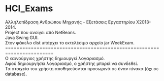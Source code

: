 # HCI_Exams
Αλληλεπίδραση Ανθρώπου Μηχανής - Εξετάσεις Εργαστηρίου X2013-2014.\
Project που ανοίγει από NetBeans.\
Java Swing GUI.\
Στον φάκελο dist υπάρχει το εκτελέσιμο αρχείο jar WeekExam.\
=======================================================================\
Ο καινούργιος χρήστης δημιουργεί λογαριασμό.\
Αφού δημιουργήσει λογαριασμό, ο χρήστης μπορεί να συνδεθεί.\
Τα στοιχεία του χρήστη αποθηκεύονται προσωρινά σε έναν πίνακα (όχι σε database).
